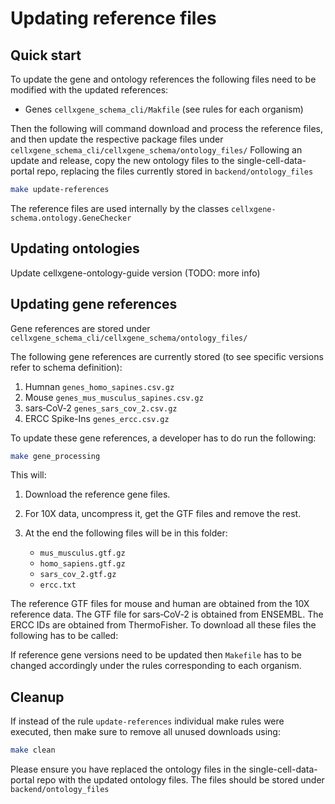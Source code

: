 # Updating reference files

## Quick start 
To update the gene and ontology references the following files need to be modified with the updated references:

- Genes `cellxgene_schema_cli/Makfile` (see rules for each organism)

Then the following will command download and process the reference files, and then update the respective package files under `cellxgene_schema_cli/cellxgene_schema/ontology_files/`
Following an update and release, copy the new ontology files to the single-cell-data-portal repo, replacing the files currently stored in `backend/ontology_files`
```bash
make update-references
```

The reference files are used internally by the classes `cellxgene-schema.ontology.GeneChecker`

## Updating ontologies

Update cellxgene-ontology-guide version (TODO: more info)

## Updating gene references

Gene references are stored under  `cellxgene_schema_cli/cellxgene_schema/ontology_files/`

The following gene references are currently stored (to see specific versions refer to schema definition):

1. Humnan `genes_homo_sapines.csv.gz`
2. Mouse `genes_mus_musculus_sapines.csv.gz`
3. sars‑CoV‑2 `genes_sars_cov_2.csv.gz`
4. ERCC Spike-Ins `genes_ercc.csv.gz`

To update these gene references, a developer has to do run the following:

```bash
make gene_processing
```

This will:

1. Download the reference gene files.
2. For 10X data, uncompress it, get the GTF files and remove the rest.
3. At the end the following files will be in this folder:

    - `mus_musculus.gtf.gz`
    - `homo_sapiens.gtf.gz`
    - `sars_cov_2.gtf.gz`
    - `ercc.txt`

The reference GTF files for mouse and human are obtained from the 10X reference data. The GTF file for sars‑CoV‑2 is obtained from ENSEMBL. The ERCC IDs are obtained from ThermoFisher.
To download all these files the following has to be called:

If reference gene versions need to be updated then `Makefile` has to be changed accordingly under the rules corresponding to each organism.

## Cleanup

If instead of the rule `update-references` individual make rules were executed, then make sure to remove all unused downloads using:
```bash
make clean
```
Please ensure you have replaced the ontology files in the single-cell-data-portal repo with  the updated ontology files.
The files should be stored under `backend/ontology_files`